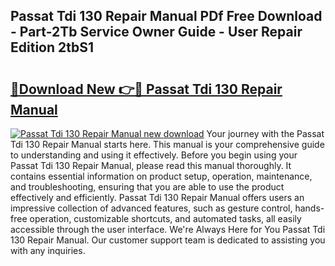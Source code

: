## Passat Tdi 130 Repair Manual PDf Free Download - Part-2Tb Service Owner Guide - User Repair Edition 2tbS1

# <h2><a href="http://bc6543.oget.top/?id=Passat+Tdi+130+Repair+Manual">🔗Download New 👉🔴 Passat Tdi 130 Repair Manual</a></h2>

[![Passat Tdi 130 Repair Manual new download](https://i.imgur.com/5g1atiW.png)](http://bc6543.oget.top/?id=Passat+Tdi+130+Repair+Manual)
Your journey with the Passat Tdi 130 Repair Manual starts here. This manual is your comprehensive guide to understanding and using it effectively. Before you begin using your Passat Tdi 130 Repair Manual, please read this manual thoroughly. It contains essential information on product setup, operation, maintenance, and troubleshooting, ensuring that you are able to use the product effectively and efficiently. Passat Tdi 130 Repair Manual offers users an impressive collection of advanced features, such as gesture control, hands-free operation, customizable shortcuts, and automated tasks, all easily accessible through the user interface. We're Always Here for You Passat Tdi 130 Repair Manual. Our customer support team is dedicated to assisting you with any inquiries.
